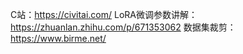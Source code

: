 C站：https://civitai.com/
LoRA微调参数讲解：https://zhuanlan.zhihu.com/p/671353062
数据集裁剪：https://www.birme.net/
